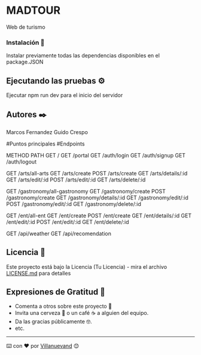 # MADTOUR

Web de turismo


### Instalación 🔧

Instalar previamente todas las dependencias disponibles en el package.JSON


## Ejecutando las pruebas ⚙️

Ejecutar npm run dev para el inicio del servidor

## Autores ✒️

Marcos Fernandez
Guido Crespo


#Puntos principales
#Endpoints

METHOD	PATH
GET	/
GET	/portal
GET	/auth/login
GET	/auth/signup
GET	/auth/logout
	
GET	/arts/all-arts
GET	/arts/create
POST	/arts/create
GET	/arts/details/:id
GET	/arts/edit/:id
POST	/arts/edit/:id
GET	/arts/delete/:id
	
	
GET	/gastronomy/all-gastronomy
GET	/gastronomy/create
POST	/gastronomy/create
GET	/gastronomy/details/:id
GET	/gastronomy/edit/:id
POST	/gastronomy/edit/:id
GET	/gastronomy/delete/:id
	
	
GET	/ent/all-ent
GET	/ent/create
POST	/ent/create
GET	/ent/details/:id
GET	/ent/edit/:id
POST	/ent/edit/:id
GET	/ent/delete/:id
	
GET	/api/weather
GET	/api/recomendation


## Licencia 📄

Este proyecto está bajo la Licencia (Tu Licencia) - mira el archivo [LICENSE.md](LICENSE.md) para detalles

## Expresiones de Gratitud 🎁

* Comenta a otros sobre este proyecto 📢
* Invita una cerveza 🍺 o un café ☕ a alguien del equipo. 
* Da las gracias públicamente 🤓.
* etc.



---
⌨️ con ❤️ por [Villanuevand](https://github.com/Villanuevand) 😊

